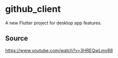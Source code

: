 # github_client

A new Flutter project for desktop app features.

## Source
 
 https://www.youtube.com/watch?v=3HREQwLmy88
